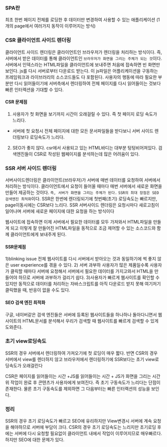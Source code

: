 ### SPA란

최초 한번 페이지 전체를 로딩한 후 데이터만 변경하여 사용할 수 있는
애플리케이션 (1개의 page에서 여러가지 동작이 이루어지는 방식)

### CSR 클라이언트 사이드 렌더링
클라이언트 사이드 렌더링은 클라이언트인 브라우저가 렌더링을 처리하는 방식이다. 즉, 서버에서 받은 데이터를 통해 클라이언트인 `브라우저가 화면을 그리는 주체가 되는 것`이다.
서버에서 인덱스라는 HTML파일을 클라이언트에 보내주면 처음에 접속하면 빈 화면만 보인다. js를 다시 서버로부터 다운로드 받는다. 이 js파일은 어플리케이션을 구동하는 프레임워크과 라이브러리의 소스코드들도 다 포함된다.
사용자의 행동에 따라 필요한 부분만 다시 읽어들이기에 서버측에서 렌더링하여 전체 페이지를 다시 읽어들이는 것보다 빠른 인터렉션을 기대할 수 있다.

#### CSR 문제점
1) 사용자가 첫 화면을 보기까지 시간이 오래걸릴 수 있다. 즉 첫 페이지 로딩 속도가 느리다.
- 서버에 첫 요청시 전체 페이지에 대한 모든 문서파일들을 받다보니 서버 사이드 렌더링보다 로딩속도가 느리다.
2) SEO가 좋지 않다.
csr에서 사용되고 있는 HTML바디는 대부분 텅텅비어져있다. 검색엔진들이 CSR로 작성된 웹페이지를 분석하는데 많은 어려움이 있다.

### SSR 서버 사이드 렌더링
서버사이드렌더링은 클라이언트(브라우저)가 서버에 매번 데이터를 요청하여 서버에서 처리하는 방식이다. 클라이언트에서 요청이 들어올 때마다 매번 서버에서 새로운 화면을 만들어 제공하는 것이다.
`즉, 서버가 화면을 그리는 주체가 된다.`
`SSR의 최대 장점은 SEO 검색엔진 최적화`이다. SSR은 한번에 렌더링되기에 첫번째(초기) 로딩속도는 빠르지만, page이동시에는 CSR보다 느리다.
SSR 서버사이드 렌더링은 요청시마다 새로고침이 일어나며 서버에 새로운 페이지에 대한 요청을 하는 방식이다

웹사이트에 접속하면 이제 서버에서 필요한 데이터를 모두 가져와서 HTML파일을 만들게 되고 이렇게 잘 만들어진 HTML파일을 동적으로 조금 제어할 수 있는 소스코드와 함께 클라이언트에게 보내주게 된다.

#### SSR문제점
1)blinking issue
전체 웹사이트를 다시 서버에서 받아오는 것과 동일하기에 썩 좋지 않은 user experience를 겪을 수 있다.
2) 서버 과부하
사용자가 많은 제품일수록 사용자가 클릭할 때마다 서버에 요청해서 서버에서 필요한 데이터를 가지고와서 HTML을 만들어야 하므로 서버에 과부하가 걸리기 쉽다.
3)사용자가 빠르게 웹사이트를 확인할 수 있지만 동적으로 데이터를 처리하는 자바스크립트를 아직 다운로드 받지 못해 여기저기 클릭했을 때, 반응이 없을 수도 있다.

#### SEO 검색 엔진 최적화
구글, 네이버같은 검색 엔진들은 서버에 등록된 웹사이트들을 하나하나 돌아다니면서 웹사이트의 HTML문서를 분석해서 우리가 검색할 때 웹사이트를 빠르게 검색할 수 있게 도와준다.

### 초기 view로딩속도

SSR의 경우 서버에서 렌더링하여 가져오기에 첫 로딩이 매우 짧다. 반면 CSR의 경우 서버에서 view를 렌더하지 않고 브라우저에서 렌더링하기에 SSR보다는 초기 view로딩속도가 오래걸린다

CSR은 페이지를 읽어들이는 시간 +JS를 읽어들이는 시간 + JS가 화면을 그리는 시간 위 작업이 완료 후 콘텐츠가 사용자에게 보여진다. 즉 초기 구동속도가 느리다는 단점이 존재한다. 물론 초기 구동속도를 제외하면 그 다음부터는 빠른 인터랙션의 성능을 보인다.

### 정리

SSR의 경우 초기 로딩속도가 빠르고 SEO에 유리하지만 View변경시 서버에 계속 요청을 해야하므로 서버에 부담이 크다.
CSR의 경우 초기 로딩속도는 느리지만 초기로딩 후에는 서버에 다시 요청할 필요없이 클라이언트 내에서 작업이 이루어지므로 매우빠르다. 하지만 SEO에 대한 문제가 있다.
